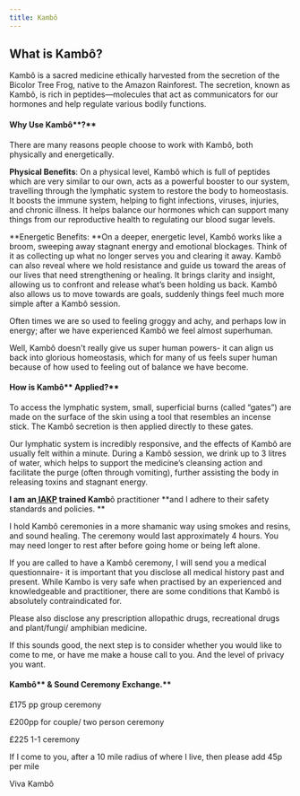 ```yaml
---
title: Kambô
---
```


## What is Kambô?

Kambô is a sacred medicine ethically harvested from the secretion of the Bicolor Tree Frog, native to the Amazon Rainforest. The secretion, known as Kambô, is rich in peptides—molecules that act as communicators for our hormones and help regulate various bodily functions.

#### **Why Use Kamb**ô**?**

There are many reasons people choose to work with Kambô, both physically and energetically.

**Physical Benefits**: On a physical level, Kambô which is full of peptides which are very similar to our own, acts as a powerful booster to our system, travelling through the lymphatic system to restore the body to homeostasis. It boosts the immune system, helping to fight infections, viruses, injuries, and chronic illness. It helps balance our hormones which can support many things from our reproductive health to regulating our blood sugar levels. 

**Energetic Benefits: **On a deeper, energetic level, Kambô works like a broom, sweeping away stagnant energy and emotional blockages. Think of it as collecting up what no longer serves you and clearing it away. Kambô can also reveal where we hold resistance and guide us toward the areas of our lives that need strengthening or healing. It brings clarity and insight, allowing us to confront and release what’s been holding us back. Kambô also allows us to move towards are goals, suddenly things feel much more simple after a Kambô session.

Often times we are so used to feeling groggy and achy, and perhaps low in energy; after we have experienced Kambô we feel almost superhuman. 

Well, Kambô doesn't really give us super human powers- it can align us back into glorious homeostasis, which for many of us feels super human because of how used to feeling out of balance we have become.

#### **How is Kamb**ô** Applied?**

To access the lymphatic system, small, superficial burns (called “gates”) are made on the surface of the skin using a tool that resembles an incense stick. The Kambô secretion is then applied directly to these gates.

Our lymphatic system is incredibly responsive, and the effects of Kambô are usually felt within a minute. During a Kambô session, we drink up to 3 litres of water, which helps to support the medicine’s cleansing action and facilitate the purge (often through vomiting), further assisting the body in releasing toxins and stagnant energy.

**I am an[ IAKP](https://iakp.org/about-the-iakp/) trained  Kamb**ô practitioner **and I adhere to their safety standards and policies. **

I hold Kambô ceremonies in a more shamanic way using smokes and resins, and sound healing. The ceremony would last approximately 4 hours. You may need longer to rest after before going home or being left alone.

If you are called to have a Kambô ceremony, I will send you a medical questionnaire- it is important that you disclose all medical history past and present. While Kambo is very safe when practised by an experienced and knowledgeable and practitioner,  there are some conditions that Kambô is absolutely contraindicated for. 

Please also disclose any prescription allopathic drugs, recreational drugs and plant/fungi/ amphibian medicine.

If this sounds good, the next step is to consider whether you would like to come to me, or have me make a house call to you. And the level of privacy you want.

#### **Kamb**ô** & Sound Ceremony Exchange.**

£175 pp group ceremony 

£200pp for couple/ two person ceremony 

£225 1-1 ceremony

If I come to you, after a 10 mile radius of where I live, then please add 45p per mile

Viva Kambô
